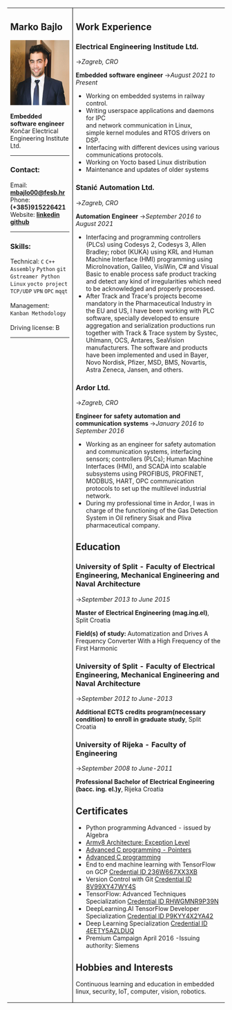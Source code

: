 <!-- 
<style>
/* table, td, th {
  border: 1px solid black;
} */

table {
  /* border-collapse: collapse; */
  /* width: 100%; */
  width: 1000px;
}

td {
  height: 50px;
  vertical-align: top;
  text-align: left;
}

.left_column {  
  width: 30%;
  vertical-align: top;
  text-align: left;
  border-right: 1px solid black;
}

.right_column {  
  width: 70%;
  vertical-align: top;
  text-align: left;
  border-left: 1px solid black;
}
</style>
 -->

<table width="1000px">
<thead>
<!-- <tr>
    <th></th>
    <th></th>
</tr> -->
</thead>
<tbody>
<tr>
<!-- <td width="300"> -->
<td valign="top" align="left" width="30%" style="border-right: 1px solid black;">
<div>

## **Marko Bajlo**

</div>
<div>
<img src="image.jpeg" width="150" height="150" alt="Image description">
</div>
<div>

**Embedded software engineer** <br>
Končar Electrical Engineering Institute Ltd.

---

</div>
<div>

### Contact:

Email: **<mbajlo00@fesb.hr>** <br>
Phone: **(+385)915226421** <br>
Website: **[linkedin](https://www.linkedin.com/in/marko-bajlo/)** [**github**](https://github.com/bajloml)

---

### Skills:
Technical: `C` `C++` `Assembly`  `Python` `git` `Gstreamer Python` `Linux` `yocto project` `TCP/UDP`  `VPN` `OPC` `mqqt`  <br><br>
Management: `Kanban Methodology` <br><br>
Driving license: B <br>

---

</div>

</td>
<!-- <td width="600" vertical-align:top> -->
<td valign="top" align="left" width="70%" style="border-left: 1px solid black;">
<div>

## Work Experience

### Electrical Engineering Institude Ltd.
->_Zagreb, CRO_

**Embedded software engineer**
->_August 2021 to Present_

- Working on embedded systems in railway control.<br>
- Writing userspace applications and daemons for IPC <br>
  and network communication in Linux,<br>
  simple kernel modules and RTOS drivers on DSP.<br>
- Interfacing with different devices using various<br>
  communications protocols.<br>
- Working on Yocto based Linux distribution
- Maintenance and updates of older systems

### Stanić Automation Ltd.
->_Zagreb, CRO_

**Automation Engineer**
->_September 2016 to August 2021_
 
- Interfacing and programming controllers (PLCs) using Codesys 2, Codesys 3, Allen Bradley; robot (KUKA) using KRL and Human Machine Interface (HMI) programming using MicroInovation, Galileo, VisiWin, C# and Visual Basic to enable process safe product tracking and detect any kind of irregularities which need to be acknowledged and properly processed. 
- After Track and Trace's projects become mandatory in the Pharmaceutical Industry in the EU and US, I have been working with PLC software, specially developed to ensure aggregation and serialization productions run together with Track & Trace system by Systec, Uhlmann, OCS, Antares, SeaVision manufacturers. The software and products have been implemented and used in Bayer, Novo Nordisk, Pfizer, MSD, BMS, Novartis, Astra Zeneca, Jansen, and others.


### Ardor Ltd.
->_Zagreb, CRO_

**Engineer for safety automation and communication systems**
->_January 2016 to September 2016_

- Working as an engineer for safety automation and communication systems, interfacing sensors; controllers (PLCs); Human Machine Interfaces (HMI), and SCADA into scalable subsystems using PROFIBUS, PROFINET, MODBUS, HART, OPC communication protocols to set up the multilevel industrial network.
- During my professional time in Ardor, I was in charge of the functioning
of the Gas Detection System in Oil refinery Sisak and Pliva
pharmaceutical company.

## Education

### University of Split - Faculty of Electrical Engineering, Mechanical Engineering and Naval Architecture
->_September 2013 to June 2015_

**Master of Electrical Engineering (mag.ing.el)**, Split Croatia

**Field(s) of study:**
Automatization and Drives
A Frequency Converter With a High Frequency of the First Harmonic

### University of Split - Faculty of Electrical Engineering, Mechanical Engineering and Naval Architecture
->_September 2012 to June-2013_

**Additional ECTS credits program(necessary condition) to enroll in graduate study**, Split Croatia

### University of Rijeka - Faculty of Engineering
->_September 2008 to June-2011_

**Professional Bachelor of Electrical Engineering (bacc. ing. el.)y**, Rijeka Croatia

## Certificates

- Python programming Advanced - issued by Algebra
- [Armv8 Architecture: Exception Level](https://www.udemy.com/certificate/UC-f5f9b0ed-6610-486f-8357-c2fbdc0a13d5/)
- [Advanced C programming - Pointers](https://www.udemy.com/certificate/UC-ce01bc97-a6cd-42c5-9be6-ccb5c6242b21/)
- [Advanced C programming](https://www.udemy.com/certificate/UC-c27ee98b-3284-4b54-9ada-e30ed97e5b46/) 
- End to end machine learning with TensorFlow on GCP
[Credential ID 236W667XX3XB](https://www.coursera.org/account/accomplishments/verify/236W667XX3XB) 
- Version Control with Git
[Credential ID 8V99XY47WY4S](https://www.coursera.org/account/accomplishments/certificate/8V99XY47WY4S)
- TensorFlow: Advanced Techniques Specialization
[Credential ID RHWGMNR9P39N](https://www.coursera.org/account/accomplishments/specialization/certificate/RHWGMNR9P39N)
- DeepLearning.AI TensorFlow Developer Specialization
[Credential ID P9KYY4X2YA42](https://www.coursera.org/account/accomplishments/specialization/certificate/P9KYY4X2YA42)
- Deep Learning Specialization
[Credential ID 4EETY5AZLDUQ](https://www.coursera.org/account/accomplishments/specialization/certificate/4EETY5AZLDUQ)
- Premium Campaign April 2016
-Issuing authority: Siemens

## Hobbies and Interests
Continuous learning and education in embedded linux, security, IoT, computer, vision, robotics.

</div>
</td>
</tr>
</tbody>
</table>